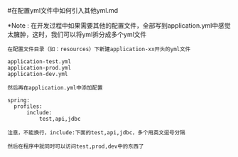 #在配置yml文件中如何引入其他yml.md

*Note : 在开发过程中如果需要其他的配置文件，全部写到application.yml中感觉太臃肿，这时，我们可以将yml拆分成多个yml文件


```
在配置文件目录（如：resources）下新建application-xx开头的yml文件

application-test.yml
application-prod.yml
application-dev.yml

然后再在application.yml中添加配置

spring:
  profiles:
      include:
          test,api,jdbc

注意，不能换行，include:下面的test,api,jdbc，多个用英文逗号分隔

然后在程序中就同时可以访问test,prod,dev中的东西了
```
